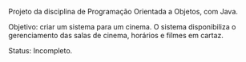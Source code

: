 Projeto da disciplina de Programação Orientada a Objetos, com Java.

Objetivo: criar um sistema para um cinema. O sistema disponibiliza o gerenciamento das salas de cinema, horários e filmes em cartaz.

Status: Incompleto.
